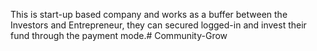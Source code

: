 This is start-up based company and works as a buffer between the  Investors and Entrepreneur, they can secured logged-in and invest their fund through the payment mode.# Community-Grow

